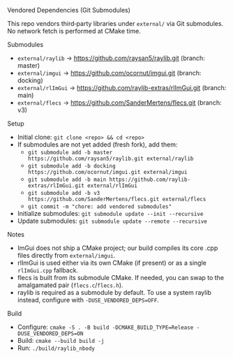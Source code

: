 Vendored Dependencies (Git Submodules)

This repo vendors third‑party libraries under `external/` via Git submodules. No network fetch is performed at CMake time.

Submodules
- `external/raylib` → https://github.com/raysan5/raylib.git (branch: master)
- `external/imgui` → https://github.com/ocornut/imgui.git (branch: docking)
- `external/rlImGui` → https://github.com/raylib-extras/rlImGui.git (branch: main)
- `external/flecs` → https://github.com/SanderMertens/flecs.git (branch: v3)

Setup
- Initial clone: `git clone <repo> && cd <repo>`
- If submodules are not yet added (fresh fork), add them:
  - `git submodule add -b master https://github.com/raysan5/raylib.git external/raylib`
  - `git submodule add -b docking https://github.com/ocornut/imgui.git external/imgui`
  - `git submodule add -b main https://github.com/raylib-extras/rlImGui.git external/rlImGui`
  - `git submodule add -b v3 https://github.com/SanderMertens/flecs.git external/flecs`
  - `git commit -m "chore: add vendored submodules"`
- Initialize submodules: `git submodule update --init --recursive`
- Update submodules: `git submodule update --remote --recursive`

Notes
- ImGui does not ship a CMake project; our build compiles its core .cpp files directly from `external/imgui`.
- rlImGui is used either via its own CMake (if present) or as a single `rlImGui.cpp` fallback.
- flecs is built from its submodule CMake. If needed, you can swap to the amalgamated pair (`flecs.c`/`flecs.h`).
- raylib is required as a submodule by default. To use a system raylib instead, configure with `-DUSE_VENDORED_DEPS=OFF`.

Build
- Configure: `cmake -S . -B build -DCMAKE_BUILD_TYPE=Release -DUSE_VENDORED_DEPS=ON`
- Build: `cmake --build build -j`
- Run: `./build/raylib_nbody`
